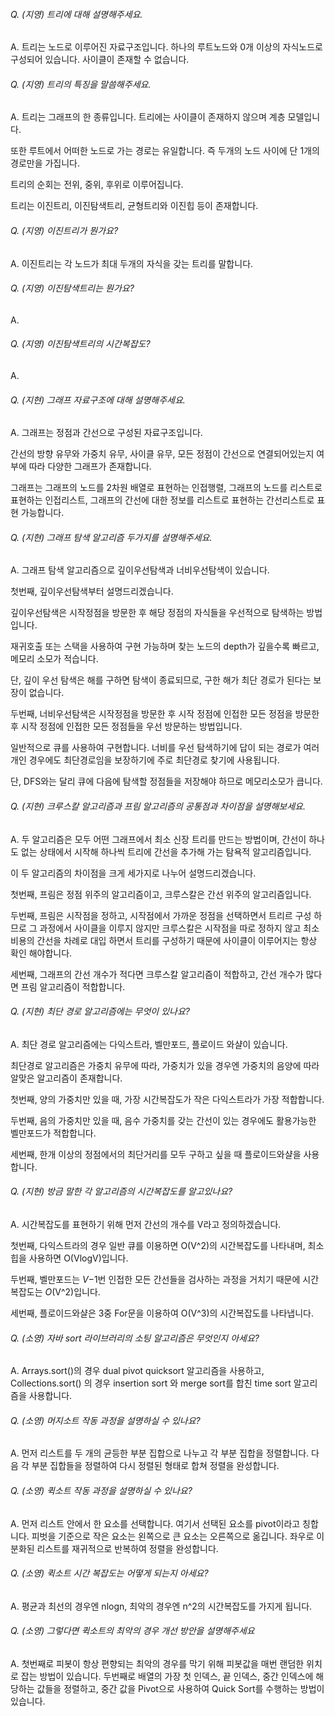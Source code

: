 ###### Q. (지영) 트리에 대해 설명해주세요.

A. 트리는 노드로 이루어진 자료구조입니다. 하나의 루트노드와 0개 이상의 자식노드로 구성되어 있습니다. 사이클이 존재할 수 없습니다.



###### Q. (지영) 트리의 특징을 말씀해주세요.

A. 트리는 그래프의 한 종류입니다. 트리에는 사이클이 존재하지 않으며 계층 모델입니다.

또한 루트에서 어떠한 노드로 가는 경로는 유일합니다. 즉 두개의 노드 사이에 단 1개의 경로만을 가집니다.

트리의 순회는 전위, 중위, 후위로 이루어집니다.

트리는 이진트리, 이진탐색트리, 균형트리와 이진힙 등이 존재합니다.



###### Q. (지영) 이진트리가 뭔가요?

A. 이진트리는 각 노드가 최대 두개의 자식을 갖는 트리를 말합니다.



###### Q. (지영) 이진탐색트리는 뭔가요?

A. 



###### Q. (지영) 이진탐색트리의 시간복잡도?

A. 



###### Q. (지현) 그래프 자료구조에 대해 설명해주세요.

A. 그래프는 정점과 간선으로 구성된 자료구조입니다. 

간선의 방향 유무와 가중치 유무, 사이클 유무, 모든 정점이 간선으로 연결되어있는지 여부에 따라 다양한 그래프가 존재합니다.

그래프는 그래프의 노드를 2차원 배열로 표현하는 인접행렬, 그래프의 노드를 리스트로 표현하는 인접리스트, 그래프의 간선에 대한 정보를 리스트로 표현하는 간선리스트로 표현 가능합니다.



###### Q. (지현) 그래프 탐색 알고리즘 두가지를 설명해주세요.

A. 그래프 탐색 알고리즘으로 깊이우선탐색과 너비우선탐색이 있습니다.

첫번째, 깊이우선탐색부터 설명드리겠습니다.

깊이우선탐색은 시작정점을 방문한 후 해당 정점의 자식들을 우선적으로 탐색하는 방법입니다.

재귀호출 또는 스택을 사용하여 구현 가능하며 찾는 노드의 depth가 깊을수록 빠르고, 메모리 소모가 적습니다.

단, 깊이 우선 탐색은 해를 구하면 탐색이 종료되므로, 구한 해가 최단 경로가 된다는 보장이 없습니다.

두번째, 너비우선탐색은 시작정점을 방문한 후 시작 정점에 인접한 모든 정점을 방문한 후 시작 정점에 인접한 모든 정점들을 우선 방문하는 방법입니다.

일반적으로 큐를 사용하여 구현합니다. 너비를 우선 탐색하기에 답이 되는 경로가 여러개인 경우에도 최단경로임을 보장하기에 주로 최단경로 찾기에 사용됩니다.

단, DFS와는 달리 큐에 다음에 탐색할 정점들을 저장해야 하므로 메모리소모가 큽니다.



###### Q. (지현) 크루스칼 알고리즘과 프림 알고리즘의 공통점과 차이점을 설명해보세요.

A. 두 알고리즘은 모두 어떤 그래프에서 최소 신장 트리를 만드는 방법이며, 간선이 하나도 없는 상태에서 시작해 하나씩 트리에 간선을 추가해 가는 탐욕적 알고리즘입니다.

이 두 알고리즘의 차이점을 크게 세가지로 나누어 설명드리겠습니다.

첫번째, 프림은 정점 위주의 알고리즘이고, 크루스칼은 간선 위주의 알고리즘입니다.

두번째, 프림은 시작점을 정하고, 시작점에서 가까운 정점을 선택하면서 트리르 구성 하므로 그 과정에서 사이클을 이루지 않지만 크루스칼은 시작점을 따로 정하지 않고 최소 비용의 간선을 차례로 대입 하면서 트리를 구성하기 때문에 사이클이 이루어지는 항상 확인 해야합니다.

세번째, 그래프의 간선 개수가 적다면 크루스칼 알고리즘이 적합하고, 간선 개수가 많다면 프림 알고리즘이 적합합니다.



###### Q. (지현) 최단 경로 알고리즘에는 무엇이 있나요?

A. 최단 경로 알고리즘에는 다익스트라, 벨만포드, 플로이드 와샬이 있습니다.

최단경로 알고리즘은 가중치 유무에 따라, 가중치가 있을 경우엔 가중치의 음양에 따라 알맞은 알고리즘이 존재합니다.

첫번째, 양의 가중치만 있을 때, 가장 시간복잡도가 작은 다익스트라가 가장 적합합니다.

두번째, 음의 가중치만 있을 때, 음수 가중치를 갖는 간선이 있는 경우에도 활용가능한 벨만포드가 적합합니다.

세번째, 한개 이상의 정점에서의 최단거리를 모두 구하고 싶을 때 플로이드와샬을 사용합니다.



###### Q. (지현) 방금 말한 각 알고리즘의 시간복잡도를 알고있나요?

A. 시간복잡도를 표현하기 위해 먼저 간선의 개수를 V라고 정의하겠습니다.

첫번째, 다익스트라의 경우 일반 큐를 이용하면 O(V^2)의 시간복잡도를 나타내며, 최소 힙을 사용하면 O(Vlog⁡V)입니다.

두번째, 벨만포드는 *V*−1번 인접한 모든 간선들을 검사하는 과정을 거치기 때문에 시간 복잡도는 *O*(V^2)입니다.

세번째, 플로이드와샬은 3중 For문을 이용하여 O(V^3)의 시간복잡도를 나타냅니다.



###### Q. (소영) 자바 sort 라이브러리의 소팅 알고리즘은 무엇인지 아세요?

A. Arrays.sort()의 경우 dual pivot quicksort 알고리즘을 사용하고, Collections.sort() 의 경우 insertion sort 와 merge sort를 합친 time sort 알고리즘을 사용합니다.



###### Q. (소영) 머지소트 작동 과정을 설명하실 수 있나요?

A.  먼저 리스트를 두 개의 균등한 부분 집합으로 나누고 각 부분 집합을 정렬합니다. 다음 각 부분 집합들을 정렬하여 다시 정렬된 형태로 합쳐 정렬을 완성합니다.



###### Q. (소영) 퀵소트 작동 과정을 설명하실 수 있나요?

A.  먼저 리스트 안에서 한 요소를 선택합니다. 여기서 선택된 요소를 pivot이라고 칭합니다. 피벗을 기준으로 작은 요소는 왼쪽으로 큰 요소는 오른쪽으로 옮깁니다. 좌우로 이분화된 리스트를 재귀적으로 반복하여 정렬을 완성합니다.



###### Q. (소영) 퀵소트 시간 복잡도는 어떻게 되는지 아세요?

A.  평균과 최선의 경우엔 nlogn, 최악의 경우엔 n^2의 시간복잡도를 가지게 됩니다.



###### Q. (소영) 그렇다면 퀵소트의 최악의 경우 개선 방안을 설명해주세요

A. 첫번째로 피봇이 항상 편향되는 최악의 경우를 막기 위해 피봇값을 매번 랜덤한 위치로 잡는 방법이 있습니다. 두번째로 배열의 가장 첫 인덱스, 끝 인덱스, 중간 인덱스에 해당하는 값들을 정렬하고, 중간 값을 Pivot으로 사용하여 Quick Sort를 수행하는 방법이 있습니다.





